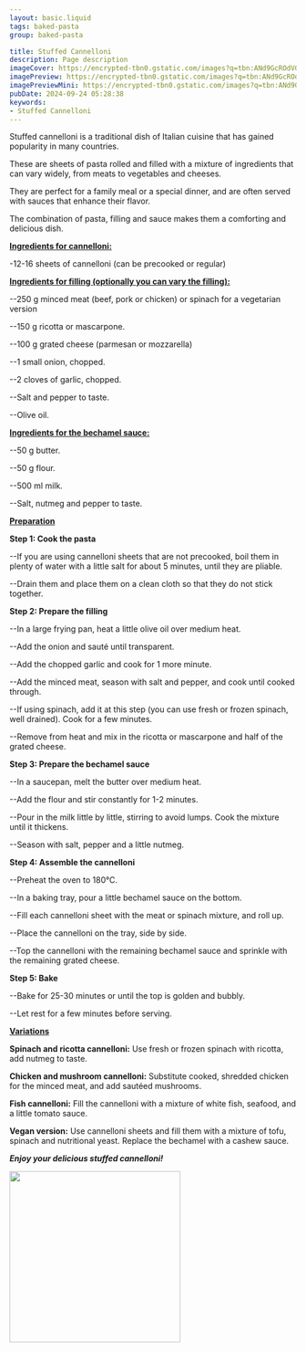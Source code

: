 ```yaml
---
layout: basic.liquid
tags: baked-pasta
group: baked-pasta

title: Stuffed Cannelloni
description: Page description
imageCover: https://encrypted-tbn0.gstatic.com/images?q=tbn:ANd9GcROdVG42F5ew4DOv8TTBtCcAtRBLkq5B0PYDA&s
imagePreview: https://encrypted-tbn0.gstatic.com/images?q=tbn:ANd9GcROdVG42F5ew4DOv8TTBtCcAtRBLkq5B0PYDA&s
imagePreviewMini: https://encrypted-tbn0.gstatic.com/images?q=tbn:ANd9GcROdVG42F5ew4DOv8TTBtCcAtRBLkq5B0PYDA&s
pubDate: 2024-09-24 05:28:38
keywords:
- Stuffed Cannelloni
---
```



Stuffed cannelloni is a traditional dish of Italian cuisine that has gained popularity in many countries.

These are sheets of pasta rolled and filled with a mixture of ingredients that can vary widely, from meats to vegetables and cheeses.

They are perfect for a family meal or a special dinner, and are often served with sauces that enhance their flavor.

The combination of pasta, filling and sauce makes them a comforting and delicious dish.

<u><b>Ingredients for cannelloni:</b></u>

-12-16 sheets of cannelloni (can be precooked or regular)

<u><b>Ingredients for filling (optionally you can vary the filling):</b></u>

--250 g minced meat (beef, pork or chicken) or spinach for a vegetarian version

--150 g ricotta or mascarpone.

--100 g grated cheese (parmesan or mozzarella)

--1 small onion, chopped.

--2 cloves of garlic, chopped.

--Salt and pepper to taste.

--Olive oil.

<u><b>Ingredients for the bechamel sauce:</b></u>

--50 g butter.

--50 g flour.

--500 ml milk.

--Salt, nutmeg and pepper to taste.

<u><b>Preparation</b></u>

<b>Step 1: Cook the pasta</b>

--If you are using cannelloni sheets that are not precooked, boil them in plenty of water with a little salt for about 5 minutes, until they are pliable.

--Drain them and place them on a clean cloth so that they do not stick together.

<b>Step 2: Prepare the filling</b>

--In a large frying pan, heat a little olive oil over medium heat.

--Add the onion and sauté until transparent.

--Add the chopped garlic and cook for 1 more minute.

--Add the minced meat, season with salt and pepper, and cook until cooked through.

--If using spinach, add it at this step (you can use fresh or frozen spinach, well drained). Cook for a few minutes.

--Remove from heat and mix in the ricotta or mascarpone and half of the grated cheese.

<b>Step 3: Prepare the bechamel sauce</b>

--In a saucepan, melt the butter over medium heat.

--Add the flour and stir constantly for 1-2 minutes.

--Pour in the milk little by little, stirring to avoid lumps. Cook the mixture until it thickens.

--Season with salt, pepper and a little nutmeg.

<b>Step 4: Assemble the cannelloni</b>

--Preheat the oven to 180°C.

--In a baking tray, pour a little bechamel sauce on the bottom.

--Fill each cannelloni sheet with the meat or spinach mixture, and roll up.

--Place the cannelloni on the tray, side by side.

--Top the cannelloni with the remaining bechamel sauce and sprinkle with the remaining grated cheese.

<b>Step 5: Bake</b>

--Bake for 25-30 minutes or until the top is golden and bubbly.

--Let rest for a few minutes before serving.


<u><b>Variations</b></u>

<b>Spinach and ricotta cannelloni:</b> Use fresh or frozen spinach with ricotta, add nutmeg to taste.

<b>Chicken and mushroom cannelloni:</b> Substitute cooked, shredded chicken for the minced meat, and add sautéed mushrooms.

<b>Fish cannelloni:</b> Fill the cannelloni with a mixture of white fish, seafood, and a little tomato sauce.

<b>Vegan version:</b> Use cannelloni sheets and fill them with a mixture of tofu, spinach and nutritional yeast. Replace the bechamel with a cashew sauce.

<b><i>Enjoy your delicious stuffed cannelloni!</i></b>

<img src="https://encrypted-tbn0.gstatic.com/images?q=tbn:ANd9GcRnh09urzaxptetICZ5PzKTWU1Q5pDEN2WhhA&s" width="300" height="300">
